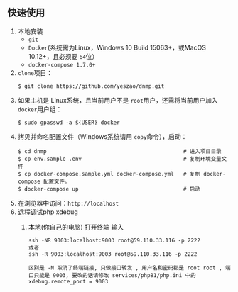 ## 快速使用

1. 本地安装
   - `git`
   - `Docker`(系统需为Linux，Windows 10 Build 15063+，或MacOS 10.12+，且必须要 `64`位）
   - `docker-compose 1.7.0+`
2. `clone`项目：
   ```
   $ git clone https://github.com/yeszao/dnmp.git
   ```
3. 如果主机是 Linux系统，且当前用户不是 `root`用户，还需将当前用户加入 `docker`用户组：
   ```
   $ sudo gpasswd -a ${USER} docker
   ```
4. 拷贝并命名配置文件（Windows系统请用 `copy`命令），启动：
   ```
   $ cd dnmp                                           # 进入项目目录
   $ cp env.sample .env                                # 复制环境变量文件
   $ cp docker-compose.sample.yml docker-compose.yml   # 复制 docker-compose 配置文件。
   $ docker-compose up                                 # 启动
   ```
5. 在浏览器中访问：`http://localhost`
6. 远程调试php xdebug
   1. 本地(你自己的电脑)  打开终端 输入

      ```
      ssh -NR 9003:localhost:9003 root@59.110.33.116 -p 2222
      或者
      ssh -R 9003:localhost:9003 root@59.110.33.116 -p 2222

      区别是 -N 取消了终端链接, 只做接口转发 , 用户名和密码都是 root root , 端口只能是 9003, 要改的话请修改 services/php81/php.ini 中的 xdebug.remote_port = 9003
      ```
